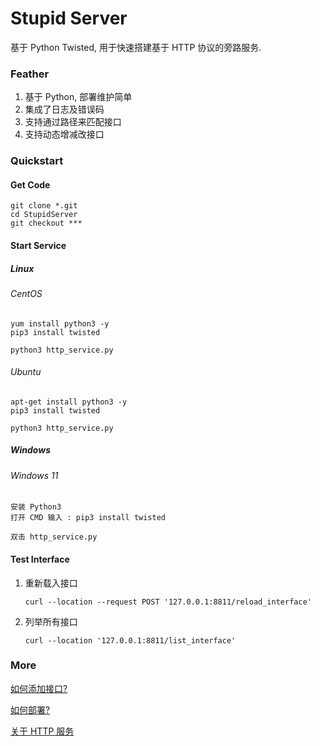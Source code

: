 # Stupid Server

基于 Python Twisted, 用于快速搭建基于 HTTP 协议的旁路服务.

### Feather
1. 基于 Python, 部署维护简单
2. 集成了日志及错误码
3. 支持通过路径来匹配接口
4. 支持动态增减改接口

### Quickstart
#### Get Code
````
git clone *.git
cd StupidServer
git checkout ***
````
#### Start Service
##### Linux
###### CentOS
````
yum install python3 -y
pip3 install twisted

python3 http_service.py
````
###### Ubuntu
````
apt-get install python3 -y
pip3 install twisted

python3 http_service.py
````
##### Windows
###### Windows 11
````
安装 Python3
打开 CMD 输入 : pip3 install twisted

双击 http_service.py
````
#### Test Interface
1. 重新载入接口
    ````
    curl --location --request POST '127.0.0.1:8811/reload_interface'
    ````
   
2. 列举所有接口
    ````
    curl --location '127.0.0.1:8811/list_interface'
    ````

### More
[如何添加接口?](./docs/interface.md)

[如何部署?](./docs/deploy.md)

[关于 HTTP 服务](./docs/http_service.md)